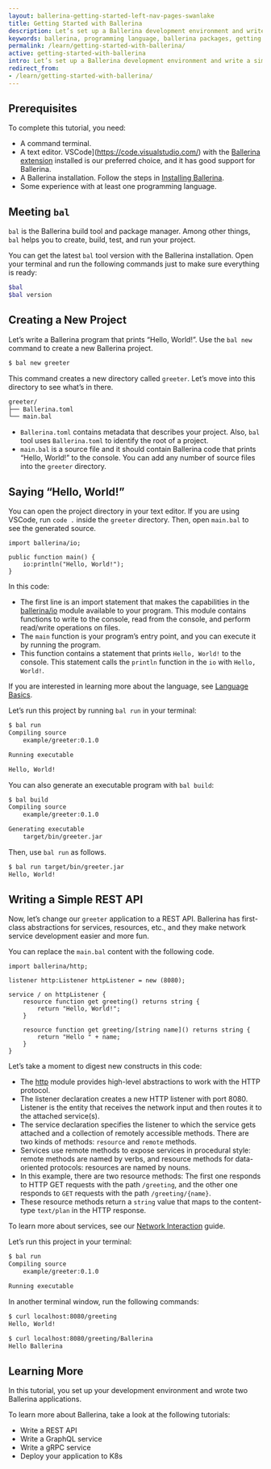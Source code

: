 ```yaml
---
layout: ballerina-getting-started-left-nav-pages-swanlake
title: Getting Started with Ballerina
description: Let’s set up a Ballerina development environment and write a simple Ballerina program.
keywords: ballerina, programming language, ballerina packages, getting started
permalink: /learn/getting-started-with-ballerina/
active: getting-started-with-ballerina
intro: Let’s set up a Ballerina development environment and write a simple Ballerina program.
redirect_from:
- /learn/getting-started-with-ballerina/
---
```


## Prerequisites

To complete this tutorial, you need:

- A command terminal.
- A text editor. VSCode](https://code.visualstudio.com/) with the [Ballerina extension](https://marketplace.visualstudio.com/items?itemName=WSO2.ballerina) installed is our preferred choice, and it has good support for Ballerina.
- A Ballerina installation. Follow the steps in [Installing Ballerina](https://ballerina.io/learn/installing-ballerina/setting-up-ballerina/).
- Some experience with at least one programming language. 

## Meeting `bal`

`bal` is the Ballerina build tool and package manager. Among other things, `bal` helps you to create, build, test, and run your project. 

You can get the latest `bal` tool version with the Ballerina installation. Open your terminal and run the following commands just to make sure everything is ready:

```bash
$bal
$bal version
```

## Creating a New Project

Let’s write a Ballerina program that prints “Hello, World!”. Use the `bal new` command to create a new Ballerina project. 

```bash
$ bal new greeter
```

This command creates a new directory called `greeter`. Let’s move into this directory to see what’s in there. 

```bash
greeter/
├── Ballerina.toml
└── main.bal
```

- `Ballerina.toml` contains metadata that describes your project. Also, `bal` tool uses `Ballerina.toml` to identify the root of a project.
- `main.bal` is a source file and it should contain Ballerina code that prints “Hello, World!” to the console. You can add any number of source files into the `greeter` directory.

## Saying “Hello, World!”

You can open the project directory in your text editor. If you are using VSCode, run `code .` inside the `greeter` directory. Then, open `main.bal` to see the generated source.

```ballerina
import ballerina/io;

public function main() {
    io:println("Hello, World!");
}
```

In this code:

- The first line is an import statement that makes the capabilities in the [ballerina/io](https://lib.ballerina.io/ballerina/io/latest) module available to your program. This module contains functions to write to the console, read from the console, and perform read/write operations on files.
- The `main` function is your program’s entry point, and you can execute it by running the program. 
- This function contains a statement that prints `Hello, World!` to the console. This statement calls the `println` function in the `io` with `Hello, World!`.

If you are interested in learning more about the language, see [Language Basics](https://ballerina.io/learn/language-basics/). 

Let’s run this project by running `bal run` in your terminal:

```bash
$ bal run
Compiling source
	example/greeter:0.1.0

Running executable

Hello, World!
```

You can also generate an executable program with `bal build`:

```bash
$ bal build
Compiling source
	example/greeter:0.1.0

Generating executable
	target/bin/greeter.jar
```

Then, use `bal run` as follows.

```bash
$ bal run target/bin/greeter.jar
Hello, World!
```

## Writing a Simple REST API

Now, let’s change our `greeter` application to a REST API. Ballerina has first-class abstractions for services, resources, etc., and they make network service development easier and more fun. 

You can replace the `main.bal` content with the following code.

```ballerina
import ballerina/http;

listener http:Listener httpListener = new (8080);

service / on httpListener {
    resource function get greeting() returns string { 
        return "Hello, World!"; 
    }

    resource function get greeting/[string name]() returns string { 
        return "Hello " + name; 
    }
}
```

Let’s take a moment to digest new constructs in this code:

- The [http](https://lib.ballerina.io/ballerina/http/latest) module provides high-level abstractions to work with the HTTP protocol. 
- The listener declaration creates a new HTTP listener with port 8080. Listener is the entity that receives the network input and then routes it to the attached service(s).
- The service declaration specifies the listener to which the service gets attached and a collection of remotely accessible methods. There are two kinds of methods: `resource` and `remote` methods.
- Services use remote methods to expose services in procedural style: remote methods are named by verbs, and resource methods for data-oriented protocols: resources are named by nouns.
- In this example, there are two resource methods: The first one responds to HTTP GET requests with the path `/greeting`, and the other one responds to `GET` requests with the path `/greeting/{name}`.
- These resource methods return a `string` value that maps to the content-type `text/plan` in the HTTP response.

To learn more about services, see our [Network Interaction](https://ballerina.io/learn/distinctive-language-features/network-interaction/) guide. 

Let’s run this project in your terminal:

```bash
$ bal run
Compiling source
	example/greeter:0.1.0

Running executable
```

In another terminal window, run the following commands:

```bash
$ curl localhost:8080/greeting
Hello, World!

$ curl localhost:8080/greeting/Ballerina
Hello Ballerina
```

## Learning More

In this tutorial, you set up your development environment and wrote two Ballerina applications.

To learn more about Ballerina, take a look at the following tutorials:

- Write a REST API
- Write a GraphQL service 
- Write a gRPC service 
- Deploy your application to K8s
